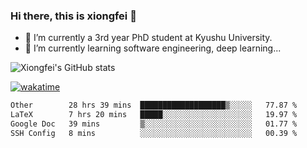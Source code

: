 ### Hi there, this is xiongfei 👋


- 🔭 I’m currently a 3rd year PhD student at Kyushu University.
- 🌱 I’m currently learning software engineering, deep learning...

<!--
**X1on9f31/X1on9f31** is a ✨ _special_ ✨ repository because its `README.md` (this file) appears on your GitHub profile.
Here are some ideas to get you started:
-->

![Xiongfei's GitHub stats](https://github-readme-stats.vercel.app/api?username=X1on9f31)


[![wakatime](https://wakatime.com/badge/user/9e8d5516-d162-43e7-9563-87295d455a71.svg)](https://wakatime.com/@9e8d5516-d162-43e7-9563-87295d455a71)

<!--START_SECTION:waka-->

```txt
Other        28 hrs 39 mins  ███████████████████▒░░░░░   77.87 %
LaTeX        7 hrs 20 mins   █████░░░░░░░░░░░░░░░░░░░░   19.97 %
Google Doc   39 mins         ▒░░░░░░░░░░░░░░░░░░░░░░░░   01.77 %
SSH Config   8 mins          ░░░░░░░░░░░░░░░░░░░░░░░░░   00.39 %
```

<!--END_SECTION:waka-->

